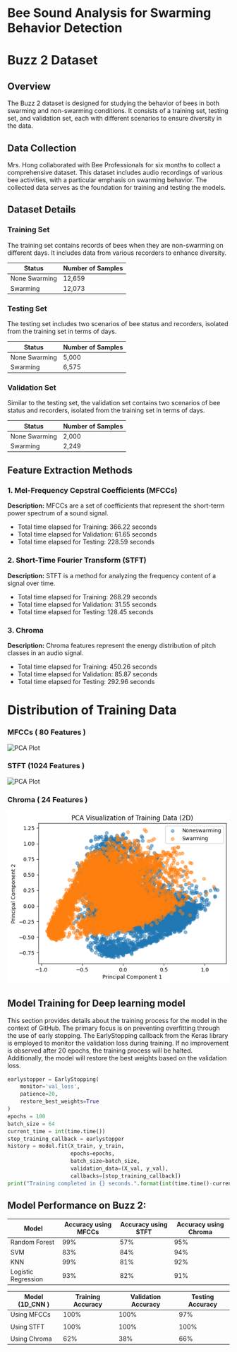 # Bee Sound Analysis for Swarming Behavior Detection
# Buzz 2 Dataset

## Overview
The Buzz 2 dataset is designed for studying the behavior of bees in both swarming and non-swarming conditions. It consists of a training set, testing set, and validation set, each with different scenarios to ensure diversity in the data.

## Data Collection

Mrs. Hong collaborated with Bee Professionals for six months to collect a comprehensive dataset. This dataset includes audio recordings of various bee activities, with a particular emphasis on swarming behavior. The collected data serves as the foundation for training and testing the models.
## Dataset Details


### Training Set
The training set contains records of bees when they are non-swarming on different days. It includes data from various recorders to enhance diversity.

| Status       | Number of Samples |
|--------------|-------------------|
| None Swarming| 12,659            |
| Swarming     | 12,073            |

### Testing Set
The testing set includes two scenarios of bee status and recorders, isolated from the training set in terms of days.

| Status       | Number of Samples |
|--------------|-------------------|
| None Swarming| 5,000             |
| Swarming     | 6,575             |

### Validation Set
Similar to the testing set, the validation set contains two scenarios of bee status and recorders, isolated from the training set in terms of days.

| Status       | Number of Samples |
|--------------|-------------------|
| None Swarming| 2,000             |
| Swarming     | 2,249             |
## Feature Extraction Methods

### 1. Mel-Frequency Cepstral Coefficients (MFCCs)
**Description:**
MFCCs are a set of coefficients that represent the short-term power spectrum of a sound signal.
- Total time elapsed for Training: 366.22 seconds
- Total time elapsed for Validation: 61.65 seconds
- Total time elapsed for Testing: 228.59 seconds

### 2. Short-Time Fourier Transform (STFT)

**Description:**
STFT is a method for analyzing the frequency content of a signal over time. 
- Total time elapsed for Training: 268.29 seconds
- Total time elapsed for Validation: 31.55 seconds
- Total time elapsed for Testing: 128.45 seconds
### 3. Chroma

**Description:**
Chroma features represent the energy distribution of pitch classes in an audio signal.
- Total time elapsed for Training: 450.26 seconds
- Total time elapsed for Validation: 85.87 seconds
- Total time elapsed for Testing: 292.96 seconds

# Distribution of Training Data

### MFCCs ( 80 Features )
![PCA Plot]([https://github.com/ThinhHoang1/Swarming-Bee-Detection-On-Buzz-1/blob/Buzz-1/Data%20Distribustion/MFCCs%20Distribusion/MFCCs%20(80%20Features%20)%20Train%20Set.png](https://github.com/ThinhHoang1/Bee-Sound-Analysis-for-Swarming-Behavior-Detection/blob/Buzz_2/Data%20Distribustion/MFCCs%20Distribusion/PCA%20Visualization%20of%20Training%20Data%20(2D).png))

### STFT (1024 Features ) 
![PCA Plot](https://github.com/ThinhHoang1/Swarming-Bee-Detection-On-Buzz-1/blob/Buzz-1/Data%20Distribustion/STFT%20Distribution/STFT%20(%201024%20Features%20)%20Train%20Set.png)

### Chroma ( 24 Features ) 
![PCA Plot](https://github.com/ThinhHoang1/Bee-Sound-Analysis-for-Swarming-Behavior-Detection/blob/Buzz_2/Data%20Distribustion/Chroma%20Distribution/PCA%20Visualization%20of%20Training%20Data%20(2D).png)

## Model Training for Deep learning model

This section provides details about the training process for the model in the context of GitHub. The primary focus is on preventing overfitting through the use of early stopping. The EarlyStopping callback from the Keras library is employed to monitor the validation loss during training. If no improvement is observed after 20 epochs, the training process will be halted. Additionally, the model will restore the best weights based on the validation loss.

```python
earlystopper = EarlyStopping(
    monitor='val_loss',
    patience=20,
    restore_best_weights=True
)
epochs = 100
batch_size = 64
current_time = int(time.time())
stop_training_callback = earlystopper
history = model.fit(X_train, y_train, 
                    epochs=epochs, 
                    batch_size=batch_size,
                    validation_data=(X_val, y_val), 
                    callbacks=[stop_training_callback])
print("Training completed in {} seconds.".format(int(time.time()-current_time)))
```

## Model Performance on Buzz 2: 



| Model                | Accuracy using MFCCs | Accuracy using STFT |Accuracy using Chroma |          
|----------------------|----------------------|---------------------|----------------------|                   
| Random Forest        | 99%                  |  57%                |   95%                |
| SVM                  | 83%                  |  84%                |   94%                |
| KNN                  | 99%                  |  81%                |   92%                |
| Logistic Regression  | 93%                  |  82%                |   91%                |


|   Model (1D_CNN )     | Training Accuracy  | Validation Accuracy  | Testing Accuracy |
|-----------------------|--------------------|----------------------|------------------|
| Using MFCCs           | 100%               | 100%                 |         97%      |
|                       |                    |                      |                  |
|Using STFT             | 100%               | 100%                 |        100%      |
|                       |                    |                      |                  |
|Using Chroma           | 62%                |  38%                 |    66%           | 
                 
